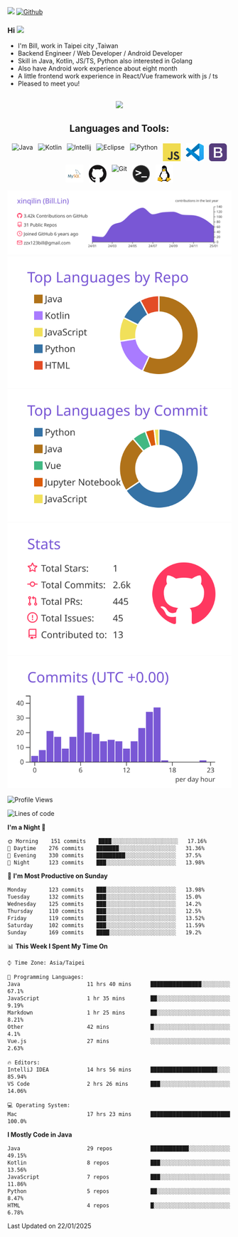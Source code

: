  
![](https://visitor-badge.laobi.icu/badge?page_id=xinqilin.xinqilin)
[![Github](https://img.shields.io/github/followers/xinqilin?label=Follow&style=social)](https://github.com/xinqilin)

### Hi <img src="https://raw.githubusercontent.com/MartinHeinz/MartinHeinz/master/wave.gif" width="35px">

- I'm Bill, work in Taipei city ,Taiwan
- Backend Engineer / Web Developer / Android Developer
- Skill in Java, Kotlin, JS/TS, Python also interested in Golang
- Also have Android work experience about eight month
- A little frontend work experience in React/Vue framework with js / ts
- Pleased to meet you!


<br />

<div align="center">
<img src="https://github-profile-trophy.vercel.app/?username=xinqilin&column=5&margin-w=15&margin-h=15" />

## Languages and Tools:
<p align="center">
<img alt="Java" src="https://raw.githubusercontent.com/jmnote/z-icons/master/svg/java.svg" height="40" style="vertical-align:top; margin:4px">
<img alt="Kotlin" src="https://img.icons8.com/color/48/000000/kotlin.png" height="40" style="vertical-align:top; margin:4px">
<img alt="Intellij" src="https://img.icons8.com/color/48/000000/intellij-idea.png" height="40" style="vertical-align:top; margin:4px"/>
<img alt="Eclipse" src="https://img.icons8.com/ios-filled/50/000000/java-eclipse.png" height="40" style="vertical-align:top; margin:4px"/>
<img alt="Python" height="40" style="vertical-align:top; margin:4px" src="https://cdn.jsdelivr.net/gh/devicons/devicon/icons/python/python-plain.svg" />
<img alt="Javascript" src="https://raw.githubusercontent.com/github/explore/80688e429a7d4ef2fca1e82350fe8e3517d3494d/topics/javascript/javascript.png" height="40" style="vertical-align:top; margin:4px">
<img alt="VS Code" src="https://raw.githubusercontent.com/github/explore/80688e429a7d4ef2fca1e82350fe8e3517d3494d/topics/visual-studio-code/visual-studio-code.png"  height="40" style="vertical-align:top; margin:4px">
<img alt="Bootstrap"  src="https://raw.githubusercontent.com/github/explore/80688e429a7d4ef2fca1e82350fe8e3517d3494d/topics/bootstrap/bootstrap.png" height="40" style="vertical-align:top; margin:4px">
<img alt="MySQL"src="https://raw.githubusercontent.com/github/explore/80688e429a7d4ef2fca1e82350fe8e3517d3494d/topics/mysql/mysql.png" height="40" style="vertical-align:top; margin:4px">
<img alt="Github" src="https://raw.githubusercontent.com/github/explore/78df643247d429f6cc873026c0622819ad797942/topics/github/github.png" height="40" style="vertical-align:top; margin:4px">

<img alt="Git" src="https://raw.githubusercontent.com/jmnote/z-icons/master/svg/git.svg" height="40" style="vertical-align:top; margin:4px">
<img alt="Terminal" src="https://raw.githubusercontent.com/github/explore/80688e429a7d4ef2fca1e82350fe8e3517d3494d/topics/terminal/terminal.png" height="40" style="vertical-align:top; margin:4px">
<img alt="Linux" src="https://raw.githubusercontent.com/github/explore/80688e429a7d4ef2fca1e82350fe8e3517d3494d/topics/linux/linux.png" height="40" style="vertical-align:top; margin:4px" alt="Windows" height="40" style="vertical-align:top; margin:4px">
</p>

<!-- <p align="center"><img  src="https://leetcode.card.workers.dev/?username=xinqilin&theme=auto" alt="xinqilin-leetcode" /></p> -->

<!-- <div width="100%">   
 <a href="https://readme-stats-cfgj2cxdy.vercel.app/api?username=xinqilin&count_private=true&show_icons=true&theme=algolia">
   <img  align="left" src="https://github-readme-stats.vercel.app/api?username=xinqilin&show_icons=true&theme=algolia&card_width=4" width="400"/>
 </a>
 <a href="https://readme-stats-cfgj2cxdy.vercel.app/api/top-langs/?username=xinqilin&hide=php,html,css&theme=algolia">
  <img  align="right" src="https://github-readme-stats.vercel.app/api/top-langs/?username=xinqilin&hide=html,css&theme=algolia&langs_count=10&layout=compact" />
 </a>
</div> -->

[![](https://raw.githubusercontent.com/xinqilin/xinqilin/master/profile-summary-card-output/buefy/0-profile-details.svg)](https://github.com/vn7n24fzkq/github-profile-summary-cards)
[![](https://raw.githubusercontent.com/xinqilin/xinqilin/master/profile-summary-card-output/buefy/1-repos-per-language.svg)](https://github.com/vn7n24fzkq/github-profile-summary-cards) 
[![](https://raw.githubusercontent.com/xinqilin/xinqilin/master/profile-summary-card-output/buefy/2-most-commit-language.svg)](https://github.com/vn7n24fzkq/github-profile-summary-cards)
[![](https://raw.githubusercontent.com/xinqilin/xinqilin/master/profile-summary-card-output/buefy/3-stats.svg)](https://github.com/vn7n24fzkq/github-profile-summary-cards) 
[![](https://raw.githubusercontent.com/xinqilin/xinqilin/master/profile-summary-card-output/buefy/4-productive-time.svg)](https://github.com/vn7n24fzkq/github-profile-summary-cards)

</div>
 
<!--START_SECTION:waka-->
![Profile Views](http://img.shields.io/badge/Profile%20Views-56-blue)

![Lines of code](https://img.shields.io/badge/From%20Hello%20World%20I%27ve%20Written-3.1%20million%20lines%20of%20code-blue)

**I'm a Night 🦉** 

```text
🌞 Morning    151 commits    ████░░░░░░░░░░░░░░░░░░░░░   17.16% 
🌆 Daytime    276 commits    ███████░░░░░░░░░░░░░░░░░░   31.36% 
🌃 Evening    330 commits    █████████░░░░░░░░░░░░░░░░   37.5% 
🌙 Night      123 commits    ███░░░░░░░░░░░░░░░░░░░░░░   13.98%

```
📅 **I'm Most Productive on Sunday** 

```text
Monday       123 commits    ███░░░░░░░░░░░░░░░░░░░░░░   13.98% 
Tuesday      132 commits    ███░░░░░░░░░░░░░░░░░░░░░░   15.0% 
Wednesday    125 commits    ███░░░░░░░░░░░░░░░░░░░░░░   14.2% 
Thursday     110 commits    ███░░░░░░░░░░░░░░░░░░░░░░   12.5% 
Friday       119 commits    ███░░░░░░░░░░░░░░░░░░░░░░   13.52% 
Saturday     102 commits    ███░░░░░░░░░░░░░░░░░░░░░░   11.59% 
Sunday       169 commits    ████░░░░░░░░░░░░░░░░░░░░░   19.2%

```


📊 **This Week I Spent My Time On** 

```text
⌚︎ Time Zone: Asia/Taipei

💬 Programming Languages: 
Java                     11 hrs 40 mins      ████████████████░░░░░░░░░   67.1% 
JavaScript               1 hr 35 mins        ██░░░░░░░░░░░░░░░░░░░░░░░   9.19% 
Markdown                 1 hr 25 mins        ██░░░░░░░░░░░░░░░░░░░░░░░   8.21% 
Other                    42 mins             █░░░░░░░░░░░░░░░░░░░░░░░░   4.1% 
Vue.js                   27 mins             ░░░░░░░░░░░░░░░░░░░░░░░░░   2.63%

🔥 Editors: 
IntelliJ IDEA            14 hrs 56 mins      █████████████████████░░░░   85.94% 
VS Code                  2 hrs 26 mins       ███░░░░░░░░░░░░░░░░░░░░░░   14.06%

💻 Operating System: 
Mac                      17 hrs 23 mins      █████████████████████████   100.0%

```

**I Mostly Code in Java** 

```text
Java                     29 repos            ████████████░░░░░░░░░░░░░   49.15% 
Kotlin                   8 repos             ███░░░░░░░░░░░░░░░░░░░░░░   13.56% 
JavaScript               7 repos             ███░░░░░░░░░░░░░░░░░░░░░░   11.86% 
Python                   5 repos             ██░░░░░░░░░░░░░░░░░░░░░░░   8.47% 
HTML                     4 repos             █░░░░░░░░░░░░░░░░░░░░░░░░   6.78%

```



 Last Updated on 22/01/2025
<!--END_SECTION:waka-->
 
 
<!-- <img src="https://wakatime.com/share/@abb22933-8532-4f24-8a13-e9e97bfee0f0/e937d23b-e152-4ff2-8509-e5b981912493.svg"  alt="Coding Chart" style="border-radius: 10px;border: solid 10px;" /> -->



